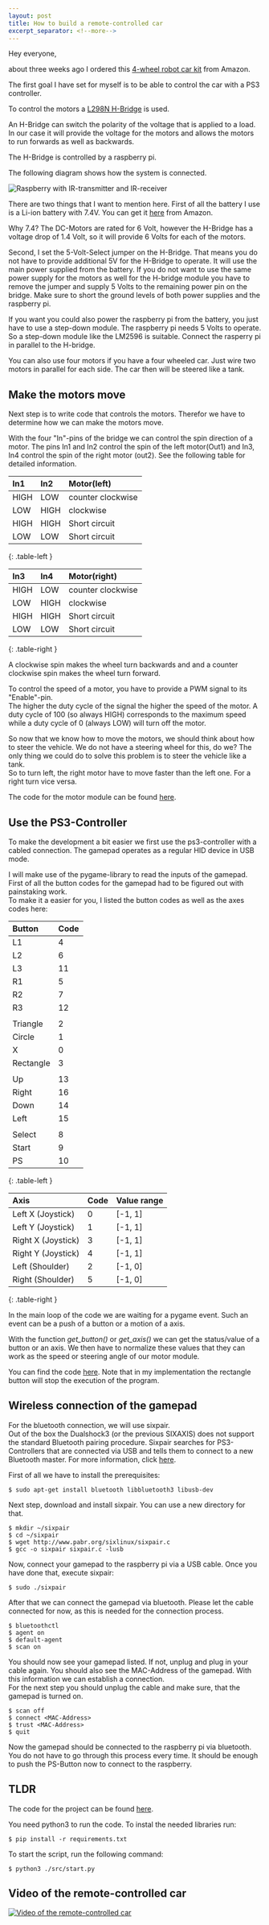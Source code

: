 ```yaml
---
layout: post
title: How to build a remote-controlled car
excerpt_separator: <!--more-->
---
```


Hey everyone,

about three weeks ago I ordered this [4-wheel robot car kit](https://www.amazon.de/gp/product/B07JK33HVL/ref=ppx_yo_dt_b_asin_title_o02_s00?ie=UTF8&th=1) from Amazon.

The first goal I have set for myself is to be able to control the car with a PS3 controller.
<!--more-->
To control the motors a [L298N H-Bridge](https://www.amazon.de/gp/product/B07DK6Q8F9/ref=ppx_yo_dt_b_asin_title_o02_s00?ie=UTF8&psc=1) is used.

An H-Bridge can switch the polarity of the voltage that is applied to a load. In our case it will provide the voltage for the motors and allows the motors to run forwards as well as backwards.

The H-Bridge is controlled by a raspberry pi.

The following diagram shows how the system is connected.

![Raspberry with IR-transmitter and IR-receiver](/images/remoteControlledCar_wiring.png)

There are two things that I want to mention here.
First of all the battery I use is a Li-ion battery with 7.4V. You can get it [here](https://www.amazon.de/gp/product/B088867426/ref=ppx_yo_dt_b_asin_title_o01_s00?ie=UTF8&psc=1) from Amazon.

Why 7.4? The DC-Motors are rated for 6 Volt, however the H-Bridge has a voltage drop of 1.4 Volt, so it will provide 6 Volts for each of the motors. 

Second, I set the 5-Volt-Select jumper on the H-Bridge. That means you do not have to provide additional 5V for the H-Bridge to operate. It will use the main power supplied from the battery.
If you do not want to use the same power supply for the motors as well for the H-bridge module you have to remove the jumper and supply 5 Volts to the remaining power pin on the bridge. Make sure to short the ground levels of both power supplies and the raspberry pi.

If you want you could also power the raspberry pi from the battery, you just have to use a step-down module. The raspberry pi needs 5 Volts to operate. So a step-down module like the LM2596 is suitable. Connect the rasperry pi in parallel to the H-bridge.

You can also use four motors if you have a four wheeled car. Just wire two motors in parallel for each side. The car then will be steered like a tank.

## Make the motors move

Next step is to write code that controls the motors.
Therefor we have to determine how we can make the motors move. 

With the four "In"-pins of the bridge we can control the spin direction of a motor. The pins In1 and In2 control the spin of the left motor(Out1) and In3, In4 control the spin of the right motor (out2).
See the following table for detailed information.


| In1            | In2           | Motor(left)       |
| :------------- | :------------ | :-----------------|
| HIGH           | LOW           | counter clockwise |
| LOW            | HIGH          | clockwise         |
| HIGH           | HIGH          | Short circuit     |
| LOW            | LOW           | Short circuit     |
{: .table-left }

| In3           | In4           | Motor(right)      |
| :------------ |:--------------| :-----------------|
| HIGH          | LOW           | counter clockwise |
| LOW           | HIGH          | clockwise         |
| HIGH          | HIGH          | Short circuit     |
| LOW           | LOW           | Short circuit     |
{: .table-right }

A clockwise spin makes the wheel turn backwards and and a counter clockwise spin makes the wheel turn forward.

To control the speed of a motor, you have to provide a PWM signal to its "Enable"-pin. \
The higher the duty cycle of the signal the higher the speed of the motor. A duty cycle of 100 (so always HIGH) corresponds to the maximum speed while a duty cycle of 0 (always LOW) will turn off the motor.

So now that we know how to move the motors, we should think about how to steer the vehicle. We do not have a steering wheel for this, do we? 
The only thing we could do to solve this problem is to steer the vehicle like a tank. \
So to turn left, the right motor have to move faster than  the left one. For a right turn vice versa.

The code for the motor module can be found [here](https://github.com/Simple-codinger/remoteControlledCar/blob/main/src/motor.py).

## Use the PS3-Controller

To make the development a bit easier we first use the ps3-controller with a cabled connection. The gamepad operates as a regular HID device in USB mode.

I will make use of the pygame-library to read the inputs of the gamepad. First of all the button codes for the gamepad had to be figured out with painstaking work.\
To make it a easier for you, I listed the button codes as well as the axes codes here:

| Button        | Code  |
| :------------ | :---- |
| L1            | 4     |
| L2            | 6     |
| L3            | 11    |
| R1            | 5     |
| R2            | 7     |
| R3            | 12    |
|               |       |
| Triangle      | 2     |
| Circle        | 1     |
| X             | 0     |
| Rectangle     | 3     |
|               |       |
| Up            | 13    |
| Right         | 16    |
| Down          | 14    |
| Left          | 15    |
|               |       |
| Select        | 8     |
| Start         | 9     |
| PS            | 10    |
{: .table-left }


| Axis                | Code          | Value range       |
| :------------------ | :------------ | :---------------- |
| Left X (Joystick)   | 0             | [-1, 1]           |
| Left Y (Joystick)   | 1             | [-1, 1]           |
| Right X (Joystick)  | 3             | [-1, 1]           |
| Right Y (Joystick)  | 4             | [-1, 1]           |
| Left (Shoulder)     | 2             | [-1, 0]           |
| Right (Shoulder)    | 5             | [-1, 0]           |
{: .table-right }

In the main loop of the code we are waiting for a pygame event. 
Such an event can be a push of a button or a motion of a axis.

With the function *get_button()* or *get_axis()* we can get the status/value of a button or an axis. We then have to normalize these values that they can work as the speed or steering angle of our motor module.

You can find the code [here](https://github.com/Simple-codinger/remoteControlledCar/blob/main/src/start.py). Note that in my implementation the rectangle button will stop the execution of the program.

## Wireless connection of the gamepad

For the bluetooth connection, we will use sixpair.\
Out of the box the Dualshock3 (or the previous SIXAXIS) does not support the standard Bluetooth pairing procedure. Sixpair searches for PS3-Controllers that are connected via USB and tells them to connect to a new Bluetooth master. For more information, click [here](https://www.pabr.org/sixlinux/sixlinux.en.html).

First of all we have to install the prerequisites:
```console
$ sudo apt-get install bluetooth libbluetooth3 libusb-dev
```

Next step, download and install sixpair. You can use a new directory for that.
```console
$ mkdir ~/sixpair
$ cd ~/sixpair
$ wget http://www.pabr.org/sixlinux/sixpair.c
$ gcc -o sixpair sixpair.c -lusb
```

Now, connect your gamepad to the raspberry pi via a USB cable. Once you have done that, execute sixpair:
```console
$ sudo ./sixpair
```

After that we can connect the gamepad via bluetooth. Please let the cable connected for now, as this is needed for the connection process.

```console
$ bluetoothctl
$ agent on
$ default-agent
$ scan on
```
You should now see your gamepad listed. If not, unplug and plug in your cable again. You should also see the MAC-Address of the gamepad. With this information we can establish a connection. \
For the next step you should unplug the cable and make sure, that the gamepad is turned on.

```console
$ scan off
$ connect <MAC-Address>
$ trust <MAC-Address>
$ quit
```

Now the gamepad should be connected to the raspberry pi via bluetooth. You do not have to go through this process every time. It should be enough to push the PS-Button now to connect to the raspberry.

## TLDR
The code for the project can be found [here](https://github.com/Simple-codinger/remoteControlledCar).

You need python3 to run the code.
To instal the needed libraries run:
```console
$ pip install -r requirements.txt
```

To start the script, run the following command:
```console
$ python3 ./src/start.py
```

## Video of the remote-controlled car

[![Video of the remote-controlled car](/images/remoteControlledCar_video.png)](https://youtu.be/BP0Mxa4UDdc)
